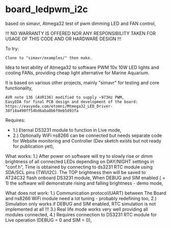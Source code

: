 # board_ledpwm_i2c
based on simavr, Atmega32 test of pwm dimming LED and FAN control,

!!! NO WARRANTY IS OFFERED NOR ANY RESPONSIBILITY TAKEN FOR USAGE OF THIS CODE AND OR HARDWARE DESIGN !!!

To try:

    Clone to "simavr/examples/" then make.

Idea to test ability of Atmega32 to software PWM 10x 10W LED lights and cooling FANs, providing cheap light alternative for Marine Aquarium.

It is based on various other projects, mainly "simavr" for testing and core functionality,

    AVR note 136 (AVR136) modified to supply ~973Hz PWM,
    EasyEDA for final PCB design and development of the board: 
    https://easyeda.com/etomni/Mtmega32_LED_Driver-38f18a490ff54bd6aba8b6f0eb5d93fa
  
Requires:
- 1.) Eternal DS3231 module to function in Live mode,
- 2.) Optionally WiFi ns8266 can be connected but needs separate code for Website monitoring and Controller (Dev sketch exists but not ready for publication yet),

What works:
 1.) After power on software will try to slowly rise or dimm brightness of all connected LEDs depending on DAY/NIGHT settings in "conf.h", Time is obtained by connecting to ds3231 RTC module using SDA/SCL pins (TWI/I2C). The TOP brightness then will be saved to AT24C32 flash onboard DS3231 module,
 When DEBUG and SIM enabled ( = 1) the software will demonstrate rising and falling brightness - demo mode,

What does not work:
 1.) Communication protocol(UART) between The Board and ns8266 WiFi module need a lot tuning - probably redefining too,
 2.) Simulation only works if DEBUG and SIM enabled, RTC simulation is not implemented at all !!!
 3.) Real life mode works very well providing all modules connected,
 4.) Requires connection to DS3231 RTC module for Live operation (DEBUG = 0 and SIM = 0),
 
